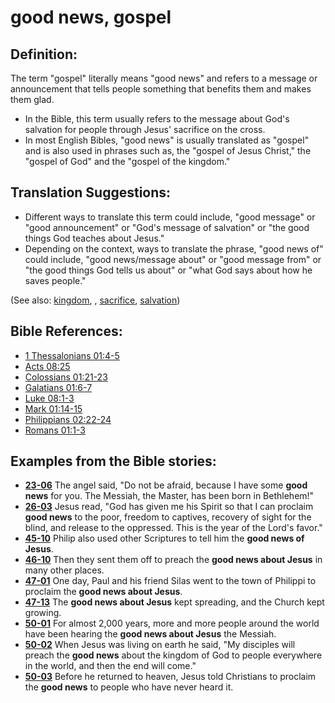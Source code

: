 # good news, gospel #

## Definition: ##

The term "gospel" literally means "good news" and refers to a message or announcement that tells people something that benefits them and makes them glad.

* In the Bible, this term usually refers to the message about God's salvation for people through Jesus' sacrifice on the cross.
* In most English Bibles, "good news" is usually translated as "gospel" and is also used in phrases such as, the "gospel of Jesus Christ," the "gospel of God" and the "gospel of the kingdom."

## Translation Suggestions: ##

* Different ways to translate this term could include, "good message" or "good announcement" or "God's message of salvation" or "the good things God teaches about Jesus."
* Depending on the context, ways to translate the phrase, "good news of" could include, "good news/message about" or "good message from" or "the good things God tells us about" or "what God says about how he saves people."

(See also: [kingdom](../other/kingdom.md), , [sacrifice](../other/sacrifice.md), [salvation](../kt/salvation.md))

## Bible References: ##

* [1 Thessalonians 01:4-5](https://door43.org/en/bible/notes/1th/01/04)
* [Acts 08:25](https://door43.org/en/bible/notes/act/08/25)
* [Colossians 01:21-23](https://door43.org/en/bible/notes/col/01/21)
* [Galatians 01:6-7](https://door43.org/en/bible/notes/gal/01/06)
* [Luke 08:1-3](https://door43.org/en/bible/notes/luk/08/01)
* [Mark 01:14-15](https://door43.org/en/bible/notes/mrk/01/14)
* [Philippians 02:22-24](https://door43.org/en/bible/notes/php/02/22)
* [Romans 01:1-3](https://door43.org/en/bible/notes/rom/01/01)

## Examples from the Bible stories: ##

* __[23-06](https://door43.org/en/obs/notes/frames/23-06)__ The angel said, "Do not be afraid, because I have some __good news__  for you. The Messiah, the Master, has been born in Bethlehem!"
* __[26-03](https://door43.org/en/obs/notes/frames/26-03)__ Jesus read, "God has given me his Spirit so that I can proclaim __good news__  to the poor, freedom to captives, recovery of sight for the blind, and release to the oppressed. This is the year of the Lord's favor."
* __[45-10](https://door43.org/en/obs/notes/frames/45-10)__ Philip also used other Scriptures to tell him the __good news of Jesus__.
* __[46-10](https://door43.org/en/obs/notes/frames/46-10)__ Then they sent them off to preach the __good news about Jesus__  in many other places.
* __[47-01](https://door43.org/en/obs/notes/frames/47-01)__ One day, Paul and his friend Silas went to the town of Philippi to proclaim the __good news about Jesus__.
* __[47-13](https://door43.org/en/obs/notes/frames/47-13)__ The __good news about Jesus__  kept spreading, and the Church kept growing.
* __[50-01](https://door43.org/en/obs/notes/frames/50-01)__ For almost 2,000 years, more and more people around the world have been hearing the __good news about Jesus__  the Messiah.
* __[50-02](https://door43.org/en/obs/notes/frames/50-02)__ When Jesus was living on earth he said, "My disciples will preach the __good news__  about the kingdom of God to people everywhere in the world, and then the end will come."
* __[50-03](https://door43.org/en/obs/notes/frames/50-03)__ Before he returned to heaven, Jesus told Christians to proclaim the __good news__  to people who have never heard it.


